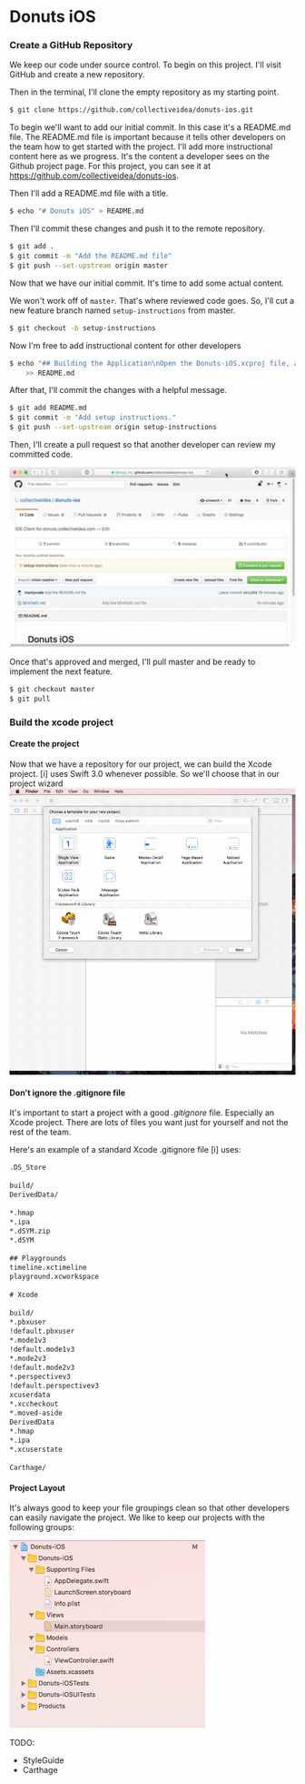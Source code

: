 # Donuts iOS

### Create a GitHub Repository

We keep our code under source control. To begin on this project. I'll visit
GitHub and create a new repository.

Then in the terminal, I'll clone the empty repository as my starting point.

```bash
$ git clone https://github.com/collectiveidea/donuts-ios.git
```

To begin we'll want to add our initial commit. In this case it's a README.md file. The README.md file is important because it tells other developers on the team how to get started with the project. I'll add more instructional content here as we progress. It's the content a developer sees on the Github project page. For this project, you can see it at https://github.com/collectiveidea/donuts-ios.


Then I'll add a README.md file with a title.
```bash
$ echo "# Donuts iOS" > README.md
```

Then I'll commit these changes and push it to the remote repository.

```bash
$ git add .
$ git commit -m "Add the README.md file"
$ git push --set-upstream origin master
```

Now that we have our initial commit. It's time to add some actual content.

 We won't work off of `master`. That's where reviewed code goes. So, I'll cut a new feature branch named `setup-instructions` from master.

```bash
$ git checkout -b setup-instructions
```

Now I'm free to add instructional content for other developers

```bash
$ echo "## Building the Application\nOpen the Donuts-iOS.xcproj file, and press <&#8984;-R>" \
    >> README.md
```

After that, I'll commit the changes with a helpful message.

```bash
$ git add README.md
$ git commit -m "Add setup instructions."
$ git push --set-upstream origin setup-instructions
```

Then, I'll create a pull request so that another developer can review my committed
code.

![Creating a pull reqeuest](create-pull-request.gif)

Once that's approved and merged, I'll pull master and be ready to implement
the next feature.

```bash
$ git checkout master
$ git pull
```

### Build the xcode project

#### Create the project
Now that we have a repository for our project, we can build the Xcode project. [i]
uses Swift 3.0 whenever possible. So we'll choose that in our project wizard
![Creating the Xcode Project](create-xcode-project.gif)

#### Don't ignore the .gitignore file
It's important to start a project with a good _.gitignore_ file. Especially an
Xcode project. There are lots of files you want just for yourself and not the
rest of the team.

Here's an example of a standard Xcode .gitignore file [i] uses:
 ```
 .DS_Store

 build/
 DerivedData/

 *.hmap
 *.ipa
 *.dSYM.zip
 *.dSYM

 ## Playgrounds
 timeline.xctimeline
 playground.xcworkspace

 # Xcode

 build/
 *.pbxuser
 !default.pbxuser
 *.mode1v3
 !default.mode1v3
 *.mode2v3
 !default.mode2v3
 *.perspectivev3
 !default.perspectivev3
 xcuserdata
 *.xccheckout
 *.moved-aside
 DerivedData
 *.hmap
 *.ipa
 *.xcuserstate

 Carthage/
```

#### Project Layout

It's always good to keep your file groupings clean so that other developers can
easily navigate the project. We like to keep our projects with the following
groups:

![Project Groups](project-groups.png)




 TODO:
 * StyleGuide
 * Carthage
